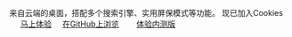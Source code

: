 来自云端的桌面，搭配多个搜索引擎、实用屏保模式等功能。
现已加入Cookies
        <a href="http://www.sherry.cf/h6-" target="_blank">马上体验</a>     
        <a href="https://github.com/Sherryme/sherryme.github.io">在GitHub上浏览</a>
        <a href="http://sherryme.github.io/MyDesk/">体验内测版</a>
